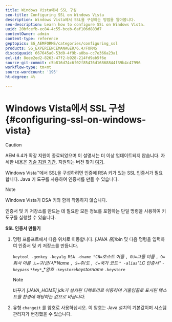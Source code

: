 ```yaml
---
title: Windows Vista에서 SSL 구성
seo-title: Configuring SSL on Windows Vista
description: Windows Vista에서 SSL을 구성하는 방법을 알아봅니다.
seo-description: Learn how to configure SSL on Windows Vista.
uuid: 20bfcefb-ec84-4c55-bceb-6af106d883d7
contentOwner: admin
content-type: reference
geptopics: SG_AEMFORMS/categories/configuring_ssl
products: SG_EXPERIENCEMANAGER/6.4/FORMS
discoiquuid: 667645a0-53d0-4f9b-a0ba-cc7e366a23a1
exl-id: 8eee2ed2-8263-47f2-b928-214fd9ab5f6e
source-git-commit: c5b816d74c6f02f85476d16868844f39b4c47996
workflow-type: tm+mt
source-wordcount: '195'
ht-degree: 4%

---
```


# Windows Vista에서 SSL 구성 {#configuring-ssl-on-windows-vista}

>[!CAUTION]
>
>AEM 6.4가 확장 지원이 종료되었으며 이 설명서는 더 이상 업데이트되지 않습니다. 자세한 내용은 [기술 지원 기간](https://helpx.adobe.com/kr/support/programs/eol-matrix.html). 지원되는 버전 찾기 [여기](https://experienceleague.adobe.com/docs/).

Windows Vista™에서 SSL을 구성하려면 인증에 RSA 키가 있는 SSL 인증서가 필요합니다. Java 키 도구를 사용하여 인증서를 만들 수 있습니다.

>[!NOTE]
>
>Windows Vista가 DSA 키와 함께 작동하지 않습니다.

인증서 및 키 저장소를 만드는 데 필요한 모든 정보를 포함하는 단일 명령을 사용하여 키 도구를 실행할 수 있습니다.

**SSL 인증서 만들기**

1. 명령 프롬프트에서 다음 위치로 이동합니다. *[JAVA 홈]*/bin 및 다음 명령을 입력하여 인증서 및 키 저장소를 만듭니다.

   `keytool -genkey -keyalg RSA -dname "CN=`*호스트 이름* `, OU=`*그룹 이름* `, O=`*회사 이름* `,L=`*구/군/시******Name* `, S=`*주/도* `, C=`*국가 코드* `" -alias`*&quot;LC 인증서&quot;* `-keypass` `*key*`*_**암호* `-keystore`*keystorname* `.keystore`

   >[!NOTE]
   >
   >바꾸기 *[JAVA_HOME] jdk가 설치된 디렉토리로 이동하여 기울임꼴로 표시된 텍스트를 환경에 해당하는 값으로 바꿉니다.*

1. 유형 `changeit` 를 암호로 사용하십시오. 이 암호는 Java 설치의 기본값이며 시스템 관리자가 변경했을 수 있습니다.
